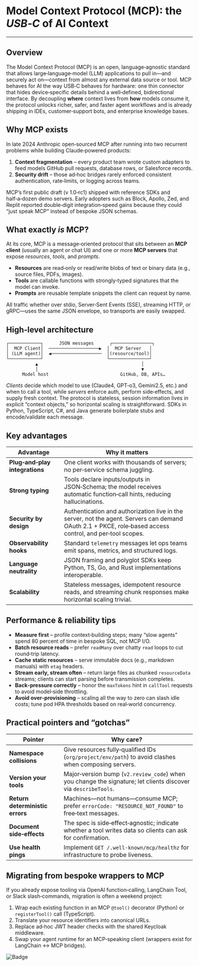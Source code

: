 
# Model Context Protocol (MCP): the *USB‑C* of AI Context
---

## Overview

The Model Context Protocol (MCP) is an open, language‑agnostic standard that allows large‑language‑model (LLM) applications to pull in—and securely act on—context from almost any external data source or tool. MCP behaves for AI the way USB‑C behaves for hardware: one thin connector that hides device‑specific details behind a well‑defined, bidirectional interface. By decoupling **where** context lives from **how** models consume it, the protocol unlocks richer, safer, and faster agent workflows and is already shipping in IDEs, customer‑support bots, and enterprise knowledge bases.  



## Why MCP exists  

In late 2024 Anthropic open‑sourced MCP after running into two recurrent problems while building Claude‑powered products:  

1. **Context fragmentation** – every product team wrote custom adapters to feed models GitHub pull requests, database rows, or Salesforce records.  
2. **Security drift** – those ad‑hoc bridges rarely enforced consistent authentication, rate‑limits, or logging across teams.  

MCP’s first public draft (v 1.0‑rc1) shipped with reference SDKs and half‑a‑dozen demo servers. Early adopters such as Block, Apollo, Zed, and Replit reported double‑digit integration‑speed gains because they could “just speak MCP” instead of bespoke JSON schemas.  


## What exactly *is* MCP?  

At its core, MCP is a message‑oriented protocol that sits between an **MCP client** (usually an agent or chat UI) and one or more **MCP servers** that expose *resources*, *tools*, and *prompts*.  

* **Resources** are read‑only or read/write blobs of text or binary data (e.g., source files, PDFs, images).  
* **Tools** are callable functions with strongly‑typed signatures that the model can invoke.  
* **Prompts** are reusable template snippets the client can request by name.  

All traffic whether over stdio, Server‑Sent Events (SSE), streaming HTTP, or gRPC—uses the same JSON envelope, so transports are easily swapped.

## High‑level architecture  

```text
┌────────────┐      JSON messages      ┌───────────────┐
│  MCP Client│  ───────────────────▶  │  MCP Server   │
│ (LLM agent)│  ◀───────────────────  │(resource/tool)│
└────────────┘                        └───────────────┘
           ▲                                       │
           │                                       ▼
      Model host                           GitHub, DB, APIs…
```  

*Clients* decide which model to use (Claude4, GPT‑o3, Gemini2.5, etc.) and when to call a tool, while *servers* enforce auth, perform side‑effects, and supply fresh context. The protocol is stateless, session information lives in explicit “context objects,” so horizontal scaling is straightforward. SDKs in Python, TypeScript, C#, and Java generate boilerplate stubs and encode/validate each message.  


## Key advantages  

| Advantage | Why it matters |
|-----------|----------------|
| **Plug‑and‑play integrations** | One client works with thousands of servers; no per‑service schema juggling. |
| **Strong typing** | Tools declare inputs/outputs in JSON‑Schema; the model receives automatic function‑call hints, reducing hallucinations. |
| **Security by design** | Authentication and authorization live in the server, not the agent. Servers can demand OAuth 2.1 + PKCE, role‑based access control, and per‑tool scopes. |
| **Observability hooks** | Standard `telemetry` messages let ops teams emit spans, metrics, and structured logs. |
| **Language neutrality** | JSON framing and polyglot SDKs keep Python, TS, Go, and Rust implementations interoperable. |
| **Scalability** | Stateless messages, idempotent resource reads, and streaming chunk responses make horizontal scaling trivial. |


## Performance & reliability tips  

* **Measure first** – profile context‑building steps; many “slow agents” spend 80 percent of time in bespoke SQL, not MCP I/O.  
* **Batch resource reads** – prefer `readMany` over chatty `read` loops to cut round‑trip latency.  
* **Cache static resources** – serve immutable docs (e.g., markdown manuals) with `etag` headers.  
* **Stream early, stream often** – return large files as chunked `resourceData` streams; clients can start parsing before transmission completes.  
* **Back‑pressure correctly** – honor the `maxTokens` hint in `callTool` requests to avoid model‑side throttling.  
* **Avoid over‑provisioning** – scaling all the way to zero can slash idle costs; tune pod HPA thresholds based on real‑world concurrency.  


## Practical pointers and “gotchas”  

| Pointer | Why care? |
|---------|-----------|
| **Namespace collisions** | Give resources fully‑qualified IDs (`org/project/env/path`) to avoid clashes when composing servers. |
| **Version your tools** | Major‑version bump (`v2.review_code`) when you change the signature; let clients discover via `describeTools`. |
| **Return deterministic errors** | Machines—not humans—consume MCP; prefer `errorCode: "RESOURCE_NOT_FOUND"` to free‑text messages. |
| **Document side‑effects** | The spec is side‑effect‑agnostic; indicate whether a tool writes data so clients can ask for confirmation. |
| **Use health pings** | Implement `GET /.well-known/mcp/healthz` for infrastructure to probe liveness. |


## Migrating from bespoke wrappers to MCP  

If you already expose tooling via OpenAI function‑calling, LangChain Tool, or Slack slash‑commands, migration is often a weekend project:  

1. Wrap each existing function in an MCP `@tool()` decorator (Python) or `registerTool()` call (TypeScript).  
2. Translate your resource identifiers into canonical URLs.  
3. Replace ad‑hoc JWT header checks with the shared Keycloak middleware.  
4. Swap your agent runtime for an MCP‑speaking client (wrappers exist for LangChain ↔ MCP bridges).  

[//]: # (*End of Chapter*)

![Badge](https://hitscounter.dev/api/hit?url=https%3A%2F%2Fbajajra.github.io%2Fmachinamasquerade%2Fmcp_intro.html&label=Visitors&icon=clipboard-data&color=%23D70040&message=&style=for-the-badge&tz=UTC)
